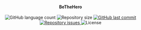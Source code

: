 <h4 align="center">
  BeTheHero
</h4>
<p align="center">
  <img alt="GitHub language count" src="https://img.shields.io/github/languages/count/silvaAlex/BeTheHero">
  <img alt="Repository size" src="https://img.shields.io/github/repo-size/silvaAlex/BeTheHero">
  <a href="https://github.com/silvaAlex/BeTheHero/commits/master">
    <img alt="GitHub last commit" src="https://img.shields.io/github/last-commit/silvaAlex/BeTheHero"/>
  </a>

  <a href="https://github.com/silvaAlex/BeTheHero/issues">
    <img alt="Repository issues" src="https://img.shields.io/github/issues/silvaAlex/BeTheHero">
  </a>

  <img alt="License" src="https://img.shields.io/badge/license-MIT-%2304D361">
</p>

